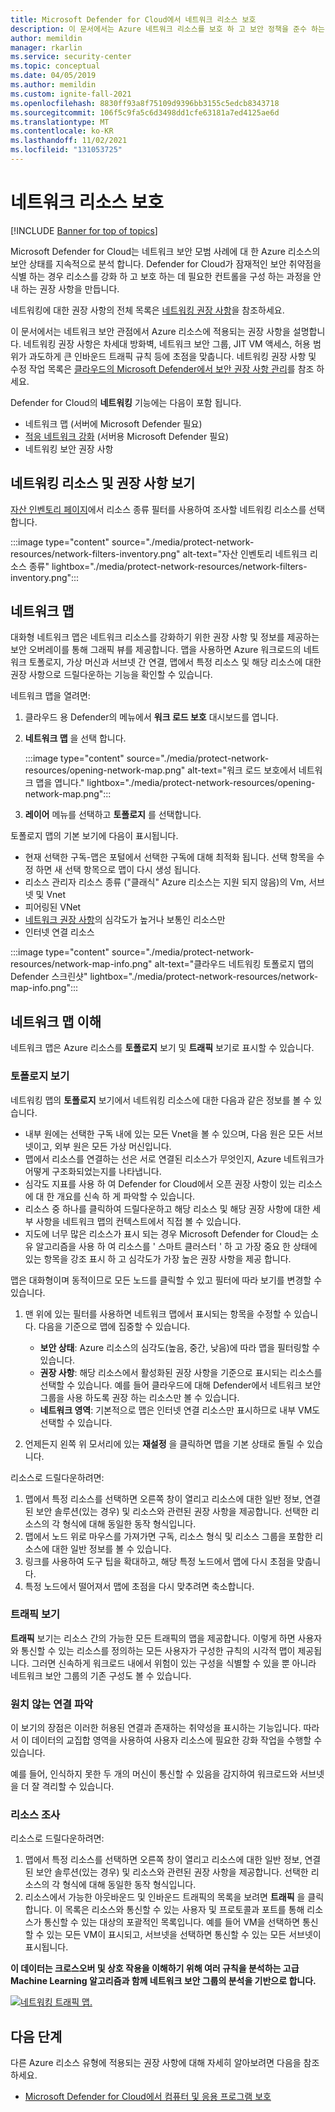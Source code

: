 ```yaml
---
title: Microsoft Defender for Cloud에서 네트워크 리소스 보호
description: 이 문서에서는 Azure 네트워크 리소스를 보호 하 고 보안 정책을 준수 하는 데 도움이 되는 Microsoft Defender for Cloud의 권장 사항을 다룹니다.
author: memildin
manager: rkarlin
ms.service: security-center
ms.topic: conceptual
ms.date: 04/05/2019
ms.author: memildin
ms.custom: ignite-fall-2021
ms.openlocfilehash: 8830ff93a8f75109d9396bb3155c5edcb8343718
ms.sourcegitcommit: 106f5c9fa5c6d3498dd1cfe63181a7ed4125ae6d
ms.translationtype: MT
ms.contentlocale: ko-KR
ms.lasthandoff: 11/02/2021
ms.locfileid: "131053725"
---
```

# <a name="protect-your-network-resources"></a>네트워크 리소스 보호

[!INCLUDE [Banner for top of topics](./includes/banner.md)]

Microsoft Defender for Cloud는 네트워크 보안 모범 사례에 대 한 Azure 리소스의 보안 상태를 지속적으로 분석 합니다. Defender for Cloud가 잠재적인 보안 취약점을 식별 하는 경우 리소스를 강화 하 고 보호 하는 데 필요한 컨트롤을 구성 하는 과정을 안내 하는 권장 사항을 만듭니다.

네트워킹에 대한 권장 사항의 전체 목록은 [네트워킹 권장 사항](recommendations-reference.md#recs-networking)을 참조하세요.

이 문서에서는 네트워크 보안 관점에서 Azure 리소스에 적용되는 권장 사항을 설명합니다. 네트워킹 권장 사항은 차세대 방화벽, 네트워크 보안 그룹, JIT VM 액세스, 허용 범위가 과도하게 큰 인바운드 트래픽 규칙 등에 초점을 맞춥니다. 네트워킹 권장 사항 및 수정 작업 목록은 [클라우드의 Microsoft Defender에서 보안 권장 사항 관리](review-security-recommendations.md)를 참조 하세요.

Defender for Cloud의 **네트워킹** 기능에는 다음이 포함 됩니다. 

- 네트워크 맵 (서버에 Microsoft Defender 필요)
- [적응 네트워크 강화](adaptive-network-hardening.md) (서버용 Microsoft Defender 필요)
- 네트워킹 보안 권장 사항
 
## <a name="view-your-networking-resources-and-their-recommendations"></a>네트워킹 리소스 및 권장 사항 보기

[자산 인벤토리 페이지](asset-inventory.md)에서 리소스 종류 필터를 사용하여 조사할 네트워킹 리소스를 선택합니다.

:::image type="content" source="./media/protect-network-resources/network-filters-inventory.png" alt-text="자산 인벤토리 네트워크 리소스 종류" lightbox="./media/protect-network-resources/network-filters-inventory.png":::


## <a name="network-map"></a>네트워크 맵

대화형 네트워크 맵은 네트워크 리소스를 강화하기 위한 권장 사항 및 정보를 제공하는 보안 오버레이를 통해 그래픽 뷰를 제공합니다. 맵을 사용하면 Azure 워크로드의 네트워크 토폴로지, 가상 머신과 서브넷 간 연결, 맵에서 특정 리소스 및 해당 리소스에 대한 권장 사항으로 드릴다운하는 기능을 확인할 수 있습니다.

네트워크 맵을 열려면:

1. 클라우드 용 Defender의 메뉴에서 **워크 로드 보호** 대시보드를 엽니다.

1. **네트워크 맵** 을 선택 합니다.

    :::image type="content" source="./media/protect-network-resources/opening-network-map.png" alt-text="워크 로드 보호에서 네트워크 맵을 엽니다." lightbox="./media/protect-network-resources/opening-network-map.png":::

1. **레이어** 메뉴를 선택하고 **토폴로지** 를 선택합니다.
 
토폴로지 맵의 기본 보기에 다음이 표시됩니다.

- 현재 선택한 구독-맵은 포털에서 선택한 구독에 대해 최적화 됩니다. 선택 항목을 수정 하면 새 선택 항목으로 맵이 다시 생성 됩니다.
- 리소스 관리자 리소스 종류 ("클래식" Azure 리소스는 지원 되지 않음)의 Vm, 서브넷 및 Vnet
- 피어링된 VNet
- [네트워크 권장 사항](review-security-recommendations.md)의 심각도가 높거나 보통인 리소스만
- 인터넷 연결 리소스

:::image type="content" source="./media/protect-network-resources/network-map-info.png" alt-text="클라우드 네트워킹 토폴로지 맵의 Defender 스크린샷" lightbox="./media/protect-network-resources/network-map-info.png":::

## <a name="understanding-the-network-map"></a>네트워크 맵 이해

네트워크 맵은 Azure 리소스를 **토폴로지** 보기 및 **트래픽** 보기로 표시할 수 있습니다. 

### <a name="the-topology-view"></a>토폴로지 보기

네트워킹 맵의 **토폴로지** 보기에서 네트워킹 리소스에 대한 다음과 같은 정보를 볼 수 있습니다.

- 내부 원에는 선택한 구독 내에 있는 모든 Vnet을 볼 수 있으며, 다음 원은 모든 서브넷이고, 외부 원은 모든 가상 머신입니다.
- 맵에서 리소스를 연결하는 선은 서로 연결된 리소스가 무엇인지, Azure 네트워크가 어떻게 구조화되었는지를 나타냅니다. 
- 심각도 지표를 사용 하 여 Defender for Cloud에서 오픈 권장 사항이 있는 리소스에 대 한 개요를 신속 하 게 파악할 수 있습니다.
- 리소스 중 하나를 클릭하여 드릴다운하고 해당 리소스 및 해당 권장 사항에 대한 세부 사항을 네트워크 맵의 컨텍스트에서 직접 볼 수 있습니다.  
- 지도에 너무 많은 리소스가 표시 되는 경우 Microsoft Defender for Cloud는 소유 알고리즘을 사용 하 여 리소스를 ' 스마트 클러스터 ' 하 고 가장 중요 한 상태에 있는 항목을 강조 표시 하 고 심각도가 가장 높은 권장 사항을 제공 합니다.

맵은 대화형이며 동적이므로 모든 노드를 클릭할 수 있고 필터에 따라 보기를 변경할 수 있습니다.

1. 맨 위에 있는 필터를 사용하면 네트워크 맵에서 표시되는 항목을 수정할 수 있습니다. 다음을 기준으로 맵에 집중할 수 있습니다.

   -  **보안 상태**: Azure 리소스의 심각도(높음, 중간, 낮음)에 따라 맵을 필터링할 수 있습니다.
   - **권장 사항**: 해당 리소스에서 활성화된 권장 사항을 기준으로 표시되는 리소스를 선택할 수 있습니다. 예를 들어 클라우드에 대해 Defender에서 네트워크 보안 그룹을 사용 하도록 권장 하는 리소스만 볼 수 있습니다.
   - **네트워크 영역**: 기본적으로 맵은 인터넷 연결 리소스만 표시하므로 내부 VM도 선택할 수 있습니다.
 
2. 언제든지 왼쪽 위 모서리에 있는 **재설정** 을 클릭하면 맵을 기본 상태로 돌릴 수 있습니다.

리소스로 드릴다운하려면:

1. 맵에서 특정 리소스를 선택하면 오른쪽 창이 열리고 리소스에 대한 일반 정보, 연결된 보안 솔루션(있는 경우) 및 리소스와 관련된 권장 사항을 제공합니다. 선택한 리소스의 각 형식에 대해 동일한 동작 형식입니다. 
2. 맵에서 노드 위로 마우스를 가져가면 구독, 리소스 형식 및 리소스 그룹을 포함한 리소스에 대한 일반 정보를 볼 수 있습니다.
3. 링크를 사용하여 도구 팁을 확대하고, 해당 특정 노드에서 맵에 다시 초점을 맞춥니다. 
4. 특정 노드에서 떨어져서 맵에 초점을 다시 맞추려면 축소합니다.

### <a name="the-traffic-view"></a>트래픽 보기

**트래픽** 보기는 리소스 간의 가능한 모든 트래픽의 맵을 제공합니다. 이렇게 하면 사용자와 통신할 수 있는 리소스를 정의하는 모든 사용자가 구성한 규칙의 시각적 맵이 제공됩니다. 그러면 신속하게 워크로드 내에서 위험이 있는 구성을 식별할 수 있을 뿐 아니라 네트워크 보안 그룹의 기존 구성도 볼 수 있습니다.

### <a name="uncover-unwanted-connections"></a>원치 않는 연결 파악

이 보기의 장점은 이러한 허용된 연결과 존재하는 취약성을 표시하는 기능입니다. 따라서 이 데이터의 교집합 영역을 사용하여 사용자 리소스에 필요한 강화 작업을 수행할 수 있습니다. 

예를 들어, 인식하지 못한 두 개의 머신이 통신할 수 있음을 감지하여 워크로드와 서브넷을 더 잘 격리할 수 있습니다.

### <a name="investigate-resources"></a>리소스 조사

리소스로 드릴다운하려면:

1. 맵에서 특정 리소스를 선택하면 오른쪽 창이 열리고 리소스에 대한 일반 정보, 연결된 보안 솔루션(있는 경우) 및 리소스와 관련된 권장 사항을 제공합니다. 선택한 리소스의 각 형식에 대해 동일한 동작 형식입니다. 
2. 리소스에서 가능한 아웃바운드 및 인바운드 트래픽의 목록을 보려면 **트래픽** 을 클릭합니다. 이 목록은 리소스와 통신할 수 있는 사용자 및 프로토콜과 포트를 통해 리소스가 통신할 수 있는 대상의 포괄적인 목록입니다. 예를 들어 VM을 선택하면 통신할 수 있는 모든 VM이 표시되고, 서브넷을 선택하면 통신할 수 있는 모든 서브넷이 표시됩니다.

**이 데이터는 크로스오버 및 상호 작용을 이해하기 위해 여러 규칙을 분석하는 고급 Machine Learning 알고리즘과 함께 네트워크 보안 그룹의 분석을 기반으로 합니다.** 

[![네트워킹 트래픽 맵.](./media/protect-network-resources/network-map-traffic.png)](./media/protect-network-resources/network-map-traffic.png#lightbox)


## <a name="next-steps"></a>다음 단계

다른 Azure 리소스 유형에 적용되는 권장 사항에 대해 자세히 알아보려면 다음을 참조하세요.

- [Microsoft Defender for Cloud에서 컴퓨터 및 응용 프로그램 보호](./asset-inventory.md)
